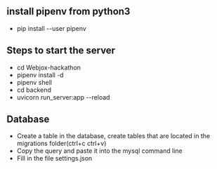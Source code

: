 
## install pipenv from python3
* pip install --user pipenv

## Steps to start the server
* cd Webjox-hackathon
* pipenv install -d
* pipenv shell
* cd backend
* uvicorn run_server:app --reload

## Database 
* Create a table in the database, create tables that are located in the migrations folder(ctrl+c ctrl+v)
* Copy the query and paste it into the mysql command line
* Fill in the file settings.json

